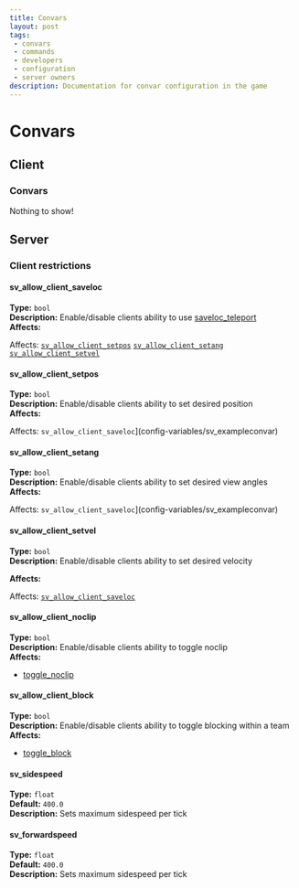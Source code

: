 ```yaml
---
title: Convars
layout: post
tags: 
 - convars
 - commands
 - developers
 - configuration
 - server owners
description: Documentation for convar configuration in the game
---
```


# Convars

## Client

### Convars

Nothing to show!

## Server

### Client restrictions

#### sv_allow_client_saveloc

__Type:__ `bool`  
__Description:__ Enable/disable clients ability to use [saveloc_teleport](commands#saveloc_teleport)  
__Affects:__

Affects:
    [`sv_allow_client_setpos`](config-variables/sv_exampleconvar)
    [`sv_allow_client_setang`](config-variables/sv_exampleconvar)
    [`sv_allow_client_setvel`](config-variables/sv_exampleconvar)

#### sv_allow_client_setpos

__Type:__ `bool`  
__Description:__ Enable/disable clients ability to set desired position  
__Affects:__

Affects:
    `sv_allow_client_saveloc`](config-variables/sv_exampleconvar)

#### sv_allow_client_setang

__Type:__ `bool`  
__Description:__ Enable/disable clients ability to set desired view angles  
__Affects:__

Affects:
    `sv_allow_client_saveloc`](config-variables/sv_exampleconvar)

#### sv_allow_client_setvel

__Type:__ `bool`  
__Description:__ Enable/disable clients ability to set desired velocity  

__Affects:__

Affects:
    [`sv_allow_client_saveloc`](config-variables/sv_exampleconvar)

#### sv_allow_client_noclip

__Type:__ `bool`  
__Description:__ Enable/disable clients ability to toggle noclip  
__Affects:__

* [toggle_noclip](commands#toggle_noclip)

#### sv_allow_client_block

__Type:__ `bool`  
__Description:__ Enable/disable clients ability to toggle blocking within a team  
__Affects:__

* [toggle_block](commands#toggle_block)

#### sv_sidespeed

__Type:__ `float`  
__Default:__ `400.0`  
__Description:__ Sets maximum sidespeed per tick

#### sv_forwardspeed

__Type:__ `float`  
__Default:__ `400.0`  
__Description:__ Sets maximum sidespeed per tick
